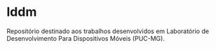 # lddm
Repositório destinado aos trabalhos desenvolvidos em Laboratório de Desenvolvimento Para Dispositivos Móveis (PUC-MG).
